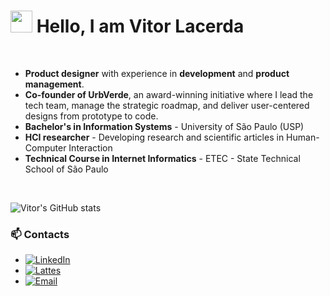 <h1 align="left"><img src="https://media.giphy.com/media/hvRJCLFzcasrR4ia7z/giphy.gif" width="35"><b> Hello, I am Vitor Lacerda</b></h1>
<br>

- **Product designer** with experience in **development** and **product management**.
- **Co-founder of UrbVerde**, an award-winning initiative where I lead the tech team, manage the strategic roadmap, and deliver user-centered designs from prototype to code.
- **Bachelor's in Information Systems** - University of São Paulo (USP)
- **HCI researcher** - Developing research and scientific articles in Human-Computer Interaction
- **Technical Course in Internet Informatics** - ETEC - State Technical School of São Paulo

<br>

![Vitor's GitHub stats](https://github-readme-stats.vercel.app/api?username=vitorlacerda05&show=reviews,prs_merged,prs_merged_percentage&hide=stars,issues,contribute&hide_rank=true)


### 📫 Contacts

- [![LinkedIn](https://img.shields.io/badge/LinkedIn-vitorlacerda05-blue?style=flat&logo=linkedin)](https://www.linkedin.com/in/vitorlacerda05)
- [![Lattes](https://img.shields.io/badge/Lattes-Academic_Research-yellow?style=flat&logo=linkedin)](http://lattes.cnpq.br/8815889895192997)
- [![Email](https://img.shields.io/badge/Email-vitorlacerda05@gmail.com-red?style=flat&logo=gmail)](mailto:vitorlacerda05@gmail.com)
